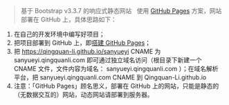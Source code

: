 > 基于 Bootstrap v3.3.7 的响应式静态网站  
使用 [GitHub Pages](https://pages.github.com/) 方案，网站部署在 GitHub 上，具体思路如下：  
1. 在自己的开发环境中编写好项目；
2. 把项目部署到 GitHub 上，即[搭建 GitHub Pages](https://github.com/Qingquan-Li/blog/issues/12)；
3. 把 https://qingquan-li.github.io/sanyueyi CNAME 为 sanyueyi.qingquanli.com 即可通过独立域名访问（根目录下新建一个 CNAME 文件，文件内容为域名： sanyueyi.qingquanli.com ）；在域名解析平台，把 sanyueyi.qingquanli.com CNAME 到 Qingquan-Li.github.io
4. 注意：「GitHub Pages」顾名思义，部署在 GitHub 上的网站，只能是静态的（无数据交互的）网站，动态网站请部署到服务器。
